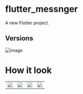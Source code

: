 # flutter_messnger

A new Flutter project.

## Versions

![image](![image](https://github.com/n0ndescr1pt/flutterMessanger/assets/112966572/bbb579cc-028c-432f-b301-d1898fb3fdb3))

# How it look
<table >
  <tr>
    <td><img src="![photo_2024-01-24_18-17-06](https://github.com/n0ndescr1pt/flutterMessanger/assets/112966572/78c4e2c7-d391-4e36-b9e5-76397f6444b1)" /></td>
    <td><img src="![photo_2024-01-24_18-17-06 (2)](https://github.com/n0ndescr1pt/flutterMessanger/assets/112966572/39c959bb-e213-40fc-aed8-1050c4a31f98)"/></td>
    <td><img src="![photo_2024-01-24_18-17-06 (4)](https://github.com/n0ndescr1pt/flutterMessanger/assets/112966572/9f6b6f23-f185-41bb-b957-5415032e21d1)"/></td>
     <td><img src="![photo_2024-01-24_18-17-06 (3)](https://github.com/n0ndescr1pt/flutterMessanger/assets/112966572/6a37236a-47b5-4578-8b31-706fda387dff)"/></td>
  </tr>
</table>



